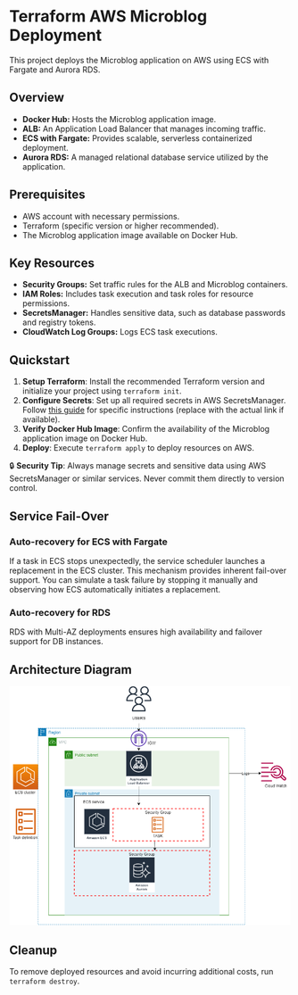 # Terraform AWS Microblog Deployment

This project deploys the Microblog application on AWS using ECS with Fargate and Aurora RDS.

## Overview

- **Docker Hub:** Hosts the Microblog application image.
- **ALB:** An Application Load Balancer that manages incoming traffic.
- **ECS with Fargate:** Provides scalable, serverless containerized deployment.
- **Aurora RDS:** A managed relational database service utilized by the application.

## Prerequisites

- AWS account with necessary permissions.
- Terraform (specific version or higher recommended).
- The Microblog application image available on Docker Hub.

## Key Resources

- **Security Groups:** Set traffic rules for the ALB and Microblog containers.
- **IAM Roles:** Includes task execution and task roles for resource permissions.
- **SecretsManager:** Handles sensitive data, such as database passwords and registry tokens.
- **CloudWatch Log Groups:** Logs ECS task executions.

## Quickstart

1. **Setup Terraform**: Install the recommended Terraform version and initialize your project using `terraform init`.
2. **Configure Secrets**: Set up all required secrets in AWS SecretsManager. Follow [this guide](#) for specific instructions (replace with the actual link if available).
3. **Verify Docker Hub Image**: Confirm the availability of the Microblog application image on Docker Hub.
4. **Deploy**: Execute `terraform apply` to deploy resources on AWS.

🔒 **Security Tip**: Always manage secrets and sensitive data using AWS SecretsManager or similar services. Never commit them directly to version control.

## Service Fail-Over

### Auto-recovery for ECS with Fargate

If a task in ECS stops unexpectedly, the service scheduler launches a replacement in the ECS cluster. This mechanism provides inherent fail-over support. You can simulate a task failure by stopping it manually and observing how ECS automatically initiates a replacement.

### Auto-recovery for RDS

RDS with Multi-AZ deployments ensures high availability and failover support for DB instances.

## Architecture Diagram

![Task Architecture Diagram](./Architecture.png "Microblog Deployment Architecture")

## Cleanup

To remove deployed resources and avoid incurring additional costs, run `terraform destroy`.

